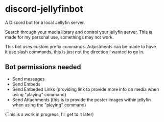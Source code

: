 # discord-jellyfinbot
A Discord bot for a local Jellyfin server.

Search through your media library and control your jellyfin server. This is made for my personal use, somethings may not work.

This bot uses custom prefix commands. Adjustments can be made to have it use slash commands, this is just not the direction I wanted to go in.

## Bot permissions needed
- Send messages
- Send Embeds
- Send Embeded Links (providing link to provide more info on media when using "playing" command)
- Send Attachments (this is to provide the poster images within jellyfin when using the "playing" command)

(This is a work in progress, I'll get to it later)